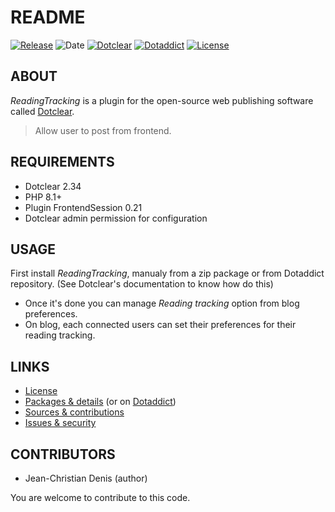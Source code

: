 # README

[![Release](https://img.shields.io/github/v/release/jcdenis/ReadingTracking?color=lightblue)](https://github.com/JcDenis/ReadingTracking/releases)
![Date](https://img.shields.io/github/release-date/jcdenis/ReadingTracking?color=red)
[![Dotclear](https://img.shields.io/badge/dotclear-v2.33-137bbb.svg)](https://fr.dotclear.org/download)
[![Dotaddict](https://img.shields.io/badge/dotaddict-official-9ac123.svg)](https://plugins.dotaddict.org/dc2/details/ReadingTracking)
[![License](https://img.shields.io/github/license/jcdenis/ReadingTracking?color=white)](https://github.com/JcDenis/ReadingTracking/blob/master/LICENSE)

## ABOUT

_ReadingTracking_ is a plugin for the open-source web publishing software called [Dotclear](https://www.dotclear.org).

> Allow user to post from frontend.

## REQUIREMENTS

* Dotclear 2.34
* PHP 8.1+
* Plugin FrontendSession 0.21
* Dotclear admin permission for configuration

## USAGE

First install _ReadingTracking_, manualy from a zip package or from 
Dotaddict repository. (See Dotclear's documentation to know how do this)

* Once it's done you can manage _Reading tracking_ option from blog preferences.
* On blog, each connected users can set their preferences for their reading tracking.

## LINKS

* [License](https://github.com/JcDenis/ReadingTracking/blob/master/LICENSE)
* [Packages & details](https://github.com/JcDenis/ReadingTracking/releases) (or on [Dotaddict](https://plugins.dotaddict.org/dc2/details/ReadingTracking))
* [Sources & contributions](https://github.com/JcDenis/ReadingTracking)
* [Issues & security](https://github.com/JcDenis/ReadingTracking/issues)

## CONTRIBUTORS

* Jean-Christian Denis (author)

You are welcome to contribute to this code.
